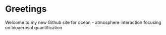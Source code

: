 # Greetings

Welcome to my new Github site for ocean - atmosphere interaction focusing on bioaerosol quantification

